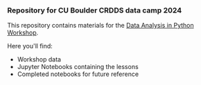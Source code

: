 ### Repository for CU Boulder CRDDS data camp 2024  

This repository contains materials for the [Data Analysis in Python Workshop](https://cu-boulder-crdds.github.io/Research-Data-Foundations-Camp-2024/content/data-analysis-in-python).  

Here you'll find:
- Workshop data
- Jupyter Notebooks containing the lessons
- Completed notebooks for future reference

